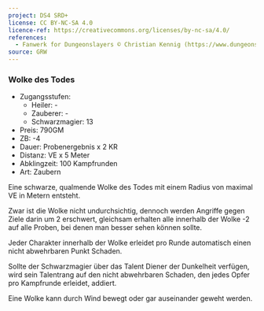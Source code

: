 ```yaml
---
project: DS4 SRD+
license: CC BY-NC-SA 4.0
licence-ref: https://creativecommons.org/licenses/by-nc-sa/4.0/
references: 
  - Fanwerk for Dungeonslayers © Christian Kennig (https://www.dungeonslayers.net/)
source: GRW
---
```


### Wolke des Todes

- Zugangsstufen:
  - Heiler: -
  - Zauberer: -
  - Schwarzmagier: 13
- Preis: 790GM
- ZB: -4
- Dauer: Probenergebnis x 2 KR
- Distanz: VE x 5 Meter
- Abklingzeit: 100 Kampfrunden
- Art: Zaubern

Eine schwarze, qualmende Wolke des Todes mit einem Radius von maximal VE in Metern entsteht.

Zwar ist die Wolke nicht undurchsichtig, dennoch werden Angriffe gegen Ziele darin um 2 erschwert, gleichsam erhalten alle innerhalb der Wolke -2 auf alle Proben, bei denen man besser sehen können sollte.

Jeder Charakter innerhalb der Wolke erleidet pro Runde automatisch einen nicht abwehrbaren Punkt Schaden.

Sollte der Schwarzmagier über das Talent Diener der Dunkelheit verfügen, wird sein Talentrang auf den nicht abwehrbaren Schaden, den jedes Opfer pro Kampfrunde erleidet, addiert.

Eine Wolke kann durch Wind bewegt oder gar auseinander geweht werden.

